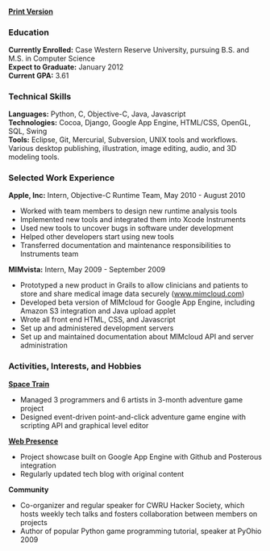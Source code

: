 #### [Print Version](http://dl.dropbox.com/u/360865/Stephen%20Johnson%20Resume.pdf)

### Education

**Currently Enrolled:** Case Western Reserve University, pursuing B.S. and M.S. in Computer Science  
**Expect to Graduate:** January 2012  
**Current GPA:** 3.61

### Technical Skills

**Languages:** Python, C, Objective-C, Java, Javascript  
**Technologies:** Cocoa, Django, Google App Engine, HTML/CSS, OpenGL, SQL, Swing  
**Tools:** Eclipse, Git, Mercurial, Subversion, UNIX tools and workflows. Various desktop publishing, illustration, image editing, audio, and 3D modeling tools.  

### Selected Work Experience

**Apple, Inc:** Intern, Objective-C Runtime Team, May 2010 - August 2010  

* Worked with team members to design new runtime analysis tools                  
* Implemented new tools and integrated them into Xcode Instruments               
* Used new tools to uncover bugs in software under development                   
* Helped other developers start using new tools                                  
* Transferred documentation and maintenance responsibilities to Instruments team 

**MIMvista:** Intern, May 2009 - September 2009  

* Prototyped a new product in Grails to allow clinicians and patients to store and share medical image data securely (www.mimcloud.com)
* Developed beta version of MIMcloud for Google App Engine, including Amazon S3 integration and Java upload applet
* Wrote all front end HTML, CSS, and Javascript
* Set up and administered development servers
* Set up and maintained documentation about MIMcloud API and server administration

### Activities, Interests, and Hobbies

**[Space Train](www.steveasleep.com/spacetrain)**

* Managed 3 programmers and 6 artists in 3-month adventure game project
* Designed event-driven point-and-click adventure game engine with scripting API and graphical level editor

**[Web Presence](www.steveasleep.com)**
* Project showcase built on Google App Engine with Github and Posterous integration
* Regularly updated tech blog with original content

**Community**

* Co-organizer and regular speaker for CWRU Hacker Society, which hosts weekly tech talks and fosters collaboration between members on projects
* Author of popular Python game programming tutorial, speaker at PyOhio 2009
